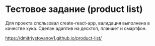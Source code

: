 # Тестовое задание (product list)

Для проекта спользовал create-react-app, валидация выполнена в качестве хука. Сделан адаптив на десктоп, планшет и смартфон.

https://dmitriystoyanov1.github.io/product-list/